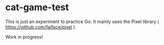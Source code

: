 # cat-game-test
This is just an experiment to practice Go.
It mainly uses the Pixel library ( https://github.com/faiface/pixel ).

Work in progress!

